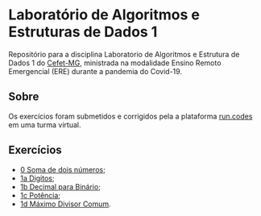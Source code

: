 # Laboratório de Algoritmos e Estruturas de Dados 1
Repositório para a disciplina Laboratorio de Algoritmos e Estrutura de Dados 1 do [Cefet-MG](https://cefetmg.br), ministrada na modalidade Ensino Remoto Emergencial (ERE) durante a pandemia do Covid-19.

## Sobre
Os exercícios  foram submetidos e corrigidos pela a plataforma [run.codes](https://run.codes/) em uma turma virtual.

## Exercícios
- [0 Soma de dois números](/exercicios/00_somaDeDoisNumeros.c);
- [1a Digitos](/exercicios/01_a_digitos.c);
- [1b Decimal para Binário](/exercicios/01_b_decimalParaBinario.c);
- [1c Potência](/exercicios/01_c_potencia.c);
- [1d Máximo Divisor Comum](/exercicios/01_d_maximoDivisorComum.c).

